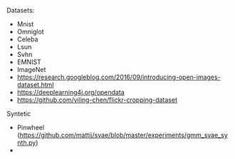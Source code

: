 Datasets:

- Mnist
- Omniglot
- Celeba
- Lsun
- Svhn
- EMNIST
- ImageNet
- https://research.googleblog.com/2016/09/introducing-open-images-dataset.html
- https://deeplearning4j.org/opendata
- https://github.com/yiling-chen/flickr-cropping-dataset

Syntetic
- Pinwheel (https://github.com/mattjj/svae/blob/master/experiments/gmm_svae_synth.py)
-